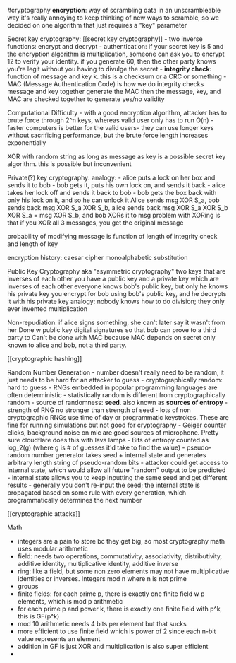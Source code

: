 
#cryptography 
**encryption**: way of scrambling data in an unscrambleable way
it's really annoying to keep thinking of new ways to scramble, so we decided on one algorithm that just requires a "key" parameter

Secret key cryptography:
[[secret key cryptography]]
	- two inverse functions: encrypt and decrypt
	- authentication: if your secret key is 5 and the encryption algorithm is multiplication, someone can ask you to encrypt 12 to verify your identity. if you generate 60, then the other party knows you're legit without you having to divulge the secret
	- **integrity check:** function of message and key k. this is a checksum or a CRC or something
	- MAC (Message Authentication Code) is how we do integrity checks 
		message and key together generate the MAC
		then the message, key, and MAC are checked together to generate yes/no validity

Computational Difficulty
	- with a good encryption algorithm, attacker has to brute force through 2^n keys, whereas valid user only has to run O(n)
	- faster computers is better for the valid users- they can use longer keys without sacrificing performance, but the brute force length increases exponentially

XOR with random string as long as message as key is a possible secret key algorithm. this is possible but inconvenient

Private(?) key cryptography:
	analogy:
	- alice puts a lock on her box and sends it to bob
	- bob gets it, puts his own lock on, and sends it back
	- alice takes her lock off and sends it back to bob
	- bob gets the box back with only his lock on it, and so he can unlock it
	Alice sends msg XOR S_a, bob sends back msg XOR S_a XOR S_b, alice sends back msg XOR S_a XOR S_b XOR S_a = msg XOR S_b, and bob XORs it to msg
	problem with XORing is that if you XOR all 3 messages, you get the original message

probability of modifying message is function of length of integrity check and length of key

encryption history:
	caesar cipher
	monoalphabetic substitution

Public Key Cryptography
	aka "asymmetric cryptography"
	two keys that are inverses of each other
	you have a public key and a private key which are inverses of each other
	everyone knows bob's public key, but only he knows his private key
	you encrypt for bob using bob's public key, and he decrypts it with his private key
	analogy: nobody knows how to do division; they only ever invented multiplication

Non-repudiation: 
	if alice signs something, she can't later say it wasn't from her
	Done w public key digital signatures so that bob can prove to a third party to 
	Can't be done with MAC because MAC depends on secret only known to alice and bob, not a third party. 
	
[[cryptographic hashing]]

Random Number Generation
	- number doesn't really need to be random, it just needs to be hard for an attacker to guess
	- cryptographically random: hard to guess
	- RNGs embedded in popular programming languages are often deterministic
	- statistically random is different from cryptographically random
	- source of randomness: **seed**. also known as **sources of entropy**
		- strength of RNG no stronger than strength of seed
		- lots of non cryptographic RNGs use time of day or programmatic keystrokes. These are fine for running simulations but not good for cryptography
	- Geiger counter clicks, background noise on mic are good sources of microphone. Pretty sure cloudflare does this with lava lamps
	- Bits of entropy counted as log_2(g) (where g is # of guesses it'd take to find the value)
	- pseudo-random number generator takes seed + internal state and generates arbitrary length string of pseudo-random bits
	- attacker could get access to internal state, which would allow all future "random" output to be predicted
	- internal state allows you to keep inputting the same seed and get different results
		- generally you don't re-input the seed; the internal state is propagated based on some rule with every generation, which programmatically determines the next number


[[cryptographic attacks]]

Math
- integers are a pain to store bc they get big, so most cryptography math uses modular arithmetic 
- field: needs two operations, commutativity, associativity, distributivity, additive identity, multiplicative identity, additive inverse
- ring: like a field, but some non zero elements may not have multiplicative identities or inverses. Integers mod n where n is not prime
- groups 
- finite fields: for each prime p, there is exactly one finite field w p elements, which is mod p arithmetic
- for each prime p and power k, there is exactly one finite field with p^k, this is GF(p^k)
- mod 10 arithmetic needs 4 bits per element but that sucks 
- more efficient to use finite field which is power of 2 since each n-bit value represents an element 
- addition in GF is just XOR and multiplication is also super efficient 
-


